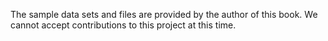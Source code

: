 The sample data sets and files are provided by the author of this book. We cannot accept contributions to this project at this time.